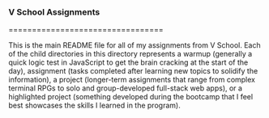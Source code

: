 ### V School Assignments
=================================

This is the main README file for all of my assignments from V School. Each of the child directories in this directory represents a warmup (generally a quick logic test in JavaScript to get the brain cracking at the start of the day), assignment (tasks completed after learning new topics to solidify the information), a project (longer-term assignments that range from complex terminal RPGs to solo and group-developed full-stack web apps), or a highlighted project (something developed during the bootcamp that I feel best showcases the skills I learned in the program).
